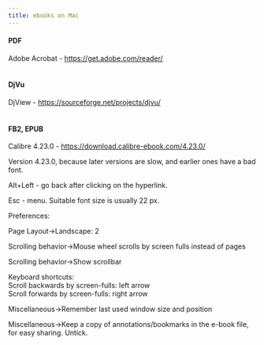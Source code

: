```yaml
---
title: ebooks on Mac
---
```


#### PDF

Adobe Acrobat - <https://get.adobe.com/reader/>
<br><br>

#### DjVu

DjView - <https://sourceforge.net/projects/djvu/>
<br><br>

#### FB2, EPUB

Calibre 4.23.0 - <https://download.calibre-ebook.com/4.23.0/>

Version 4.23.0, because later versions are slow, and earlier ones have a bad font.

Alt+Left - go back after clicking on the hyperlink.

Esc - menu. Suitable font size is usually 22 px.

Preferences:

Page Layout->Landscape: 2

Scrolling behavior->Mouse wheel scrolls by screen fulls instead of pages

Scrolling behavior->Show scrollbar

Keyboard shortcuts:<br>
Scroll backwards by screen-fulls: left arrow<br>
Scroll forwards by screen-fulls: right arrow

Miscellaneous->Remember last used window size and position

Miscellaneous->Keep a copy of annotations/bookmarks in the e-book file, for easy sharing. Untick.